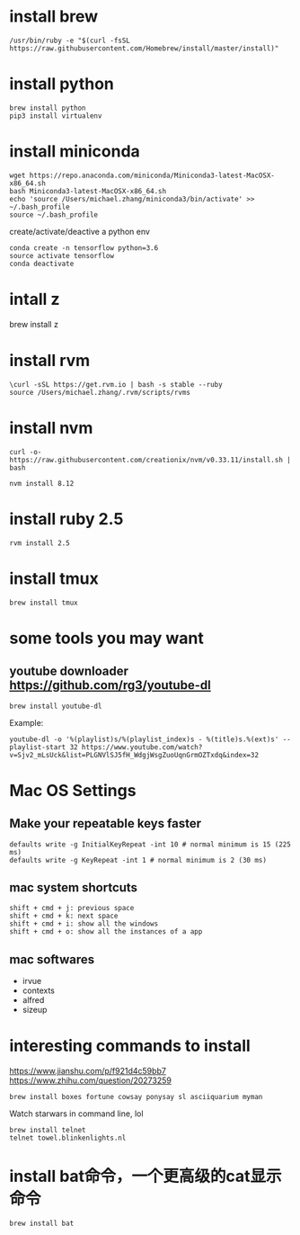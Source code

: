 # install brew
```
/usr/bin/ruby -e "$(curl -fsSL https://raw.githubusercontent.com/Homebrew/install/master/install)"
```

# install python
```
brew install python
pip3 install virtualenv
```

# install miniconda
```
wget https://repo.anaconda.com/miniconda/Miniconda3-latest-MacOSX-x86_64.sh
bash Miniconda3-latest-MacOSX-x86_64.sh
echo 'source /Users/michael.zhang/miniconda3/bin/activate' >> ~/.bash_profile
source ~/.bash_profile
```
create/activate/deactive a python env
```
conda create -n tensorflow python=3.6
source activate tensorflow
conda deactivate
```

# intall z
brew install z


# install rvm 
```
\curl -sSL https://get.rvm.io | bash -s stable --ruby
source /Users/michael.zhang/.rvm/scripts/rvms
```

# install nvm
```
curl -o- https://raw.githubusercontent.com/creationix/nvm/v0.33.11/install.sh | bash

nvm install 8.12
```

# install ruby 2.5
```
rvm install 2.5
```

# install tmux
```
brew install tmux
```

# some tools you may want 
## youtube downloader https://github.com/rg3/youtube-dl
```
brew install youtube-dl
```
Example:
```
youtube-dl -o '%(playlist)s/%(playlist_index)s - %(title)s.%(ext)s' --playlist-start 32 https://www.youtube.com/watch?v=Sjv2_mLsUck&list=PLGNVlSJ5fH_WdgjWsgZuoUqnGrmOZTxdq&index=32
```

# Mac OS Settings
## Make your repeatable keys faster
```
defaults write -g InitialKeyRepeat -int 10 # normal minimum is 15 (225 ms)
defaults write -g KeyRepeat -int 1 # normal minimum is 2 (30 ms)
```

## mac system shortcuts
```
shift + cmd + j: previous space
shift + cmd + k: next space
shift + cmd + i: show all the windows
shift + cmd + o: show all the instances of a app
```

## mac softwares
- irvue
- contexts
- alfred
- sizeup

# interesting commands to install
https://www.jianshu.com/p/f921d4c59bb7
https://www.zhihu.com/question/20273259
```
brew install boxes fortune cowsay ponysay sl asciiquarium myman
```

Watch starwars in command line, lol
```
brew install telnet
telnet towel.blinkenlights.nl 
```

# install bat命令，一个更高级的cat显示命令
```brew install bat```

